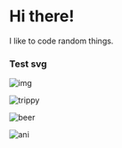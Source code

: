 # Hi there!

I like to code random things.

### Test svg
![img](https://us-central1-biofun.cloudfunctions.net/app/test.svg) 

![trippy](https://biofun.web.app/ayy.svg)


![beer](https://biofun.web.app/beer.svg)

![ani](https://biofun.web.app/ani.svg)

